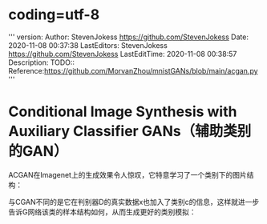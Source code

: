 

<!--
 * @version:
 * @Author:  StevenJokess https://github.com/StevenJokess
 * @Date: 2020-11-26 21:09:10
 * @LastEditors:  StevenJokess https://github.com/StevenJokess
 * @LastEditTime: 2020-12-07 17:29:56
 * @Description:
 * @TODO::
 * @Reference:
-->
# coding=utf-8
'''
version:
Author:  StevenJokess https://github.com/StevenJokess
Date: 2020-11-08 00:37:38
LastEditors:  StevenJokess https://github.com/StevenJokess
LastEditTime: 2020-11-08 00:38:57
Description:
TODO::
Reference:https://github.com/MorvanZhou/mnistGANs/blob/main/acgan.py
'''

# Conditional Image Synthesis with Auxiliary Classifier GANs（辅助类别的GAN）

ACGAN在Imagenet上的生成效果令人惊叹，它特意学习了一个类别下的图片结构：

与CGAN不同的是它在判别器D的真实数据x也加入了类别c的信息，这样就进一步告诉G网络该类的样本结构如何，从而生成更好的类别模拟：



[1]: https://arxiv.org/pdf/1610.09585.pdf
[2]: http://nooverfit.com/wp/%E7%8B%AC%E5%AE%B6%EF%BD%9Cgan%E5%A4%A7%E7%9B%98%E7%82%B9%EF%BC%8C%E8%81%8A%E8%81%8A%E8%BF%99%E4%BA%9B%E5%B9%B4%E7%9A%84%E7%94%9F%E6%88%90%E5%AF%B9%E6%8A%97%E7%BD%91%E7%BB%9C-lsgan-wgan-cgan-info/
